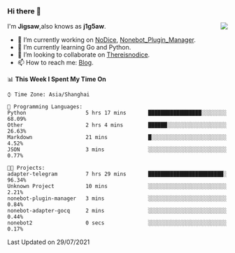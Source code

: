 ### Hi there 👋

<a href="#">
  <img align="right" src="https://github-readme-stats.vercel.app/api?username=j1g5awi&count_private=true&show_icons=true&title_color=80070B&text_color=B3B3B3&bg_color=212121&icon_color=80070B" />
</a>

I'm **Jigsaw**,also knows as **j1g5aw**.

- 🔭 I’m currently working on [NoDice](https://github.com/thereisnodice/nodice2), [Nonebot_Plugin_Manager](https://github.com/Jigsaw111/nonebot_plugin_manager).
- 🌱 I’m currently learning Go and Python.
- 👯 I’m looking to collaborate on [Thereisnodice](https://github.com/thereisnodice).
- 📫 How to reach me: [Blog](https://blog.maddestroyer.xyz/).

<!--START_SECTION:waka-->
📊 **This Week I Spent My Time On** 

```text
⌚︎ Time Zone: Asia/Shanghai

💬 Programming Languages: 
Python                   5 hrs 17 mins       █████████████████░░░░░░░░   68.09% 
Other                    2 hrs 4 mins        ██████░░░░░░░░░░░░░░░░░░░   26.63% 
Markdown                 21 mins             █░░░░░░░░░░░░░░░░░░░░░░░░   4.52% 
JSON                     3 mins              ░░░░░░░░░░░░░░░░░░░░░░░░░   0.77%

🐱‍💻 Projects: 
adapter-telegram         7 hrs 29 mins       ████████████████████████░   96.34% 
Unknown Project          10 mins             ░░░░░░░░░░░░░░░░░░░░░░░░░   2.21% 
nonebot-plugin-manager   3 mins              ░░░░░░░░░░░░░░░░░░░░░░░░░   0.84% 
nonebot-adapter-gocq     2 mins              ░░░░░░░░░░░░░░░░░░░░░░░░░   0.44% 
nonebot2                 0 secs              ░░░░░░░░░░░░░░░░░░░░░░░░░   0.17%

```


 Last Updated on 29/07/2021
<!--END_SECTION:waka-->
